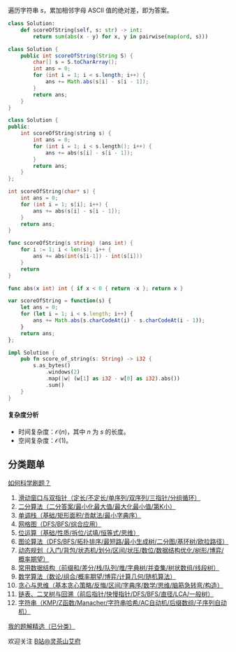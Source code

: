 遍历字符串 $s$，累加相邻字母 ASCII 值的绝对差，即为答案。

```py [sol-Python3]
class Solution:
    def scoreOfString(self, s: str) -> int:
        return sum(abs(x - y) for x, y in pairwise(map(ord, s)))
```

```java [sol-Java]
class Solution {
    public int scoreOfString(String S) {
        char[] s = S.toCharArray();
        int ans = 0;
        for (int i = 1; i < s.length; i++) {
            ans += Math.abs(s[i] - s[i - 1]);
        }
        return ans;
    }
}
```

```cpp [sol-C++]
class Solution {
public:
    int scoreOfString(string s) {
        int ans = 0;
        for (int i = 1; i < s.length(); i++) {
            ans += abs(s[i] - s[i - 1]);
        }
        return ans;
    }
};
```

```c [sol-C]
int scoreOfString(char* s) {
    int ans = 0;
    for (int i = 1; s[i]; i++) {
        ans += abs(s[i] - s[i - 1]);
    }
    return ans;
}
```

```go [sol-Go]
func scoreOfString(s string) (ans int) {
	for i := 1; i < len(s); i++ {
		ans += abs(int(s[i-1]) - int(s[i]))
	}
	return
}

func abs(x int) int { if x < 0 { return -x }; return x }
```

```js [sol-JavaScript]
var scoreOfString = function(s) {
    let ans = 0;
    for (let i = 1; i < s.length; i++) {
        ans += Math.abs(s.charCodeAt(i) - s.charCodeAt(i - 1));
    }
    return ans;
};
```

```rust [sol-Rust]
impl Solution {
    pub fn score_of_string(s: String) -> i32 {
        s.as_bytes()
            .windows(2)
            .map(|w| (w[1] as i32 - w[0] as i32).abs())
            .sum()
    }
}
```

#### 复杂度分析

- 时间复杂度：$\mathcal{O}(n)$，其中 $n$ 为 $s$ 的长度。
- 空间复杂度：$\mathcal{O}(1)$。

## 分类题单

[如何科学刷题？](https://leetcode.cn/circle/discuss/RvFUtj/)

1. [滑动窗口与双指针（定长/不定长/单序列/双序列/三指针/分组循环）](https://leetcode.cn/circle/discuss/0viNMK/)
2. [二分算法（二分答案/最小化最大值/最大化最小值/第K小）](https://leetcode.cn/circle/discuss/SqopEo/)
3. [单调栈（基础/矩形面积/贡献法/最小字典序）](https://leetcode.cn/circle/discuss/9oZFK9/)
4. [网格图（DFS/BFS/综合应用）](https://leetcode.cn/circle/discuss/YiXPXW/)
5. [位运算（基础/性质/拆位/试填/恒等式/思维）](https://leetcode.cn/circle/discuss/dHn9Vk/)
6. [图论算法（DFS/BFS/拓扑排序/最短路/最小生成树/二分图/基环树/欧拉路径）](https://leetcode.cn/circle/discuss/01LUak/)
7. [动态规划（入门/背包/状态机/划分/区间/状压/数位/数据结构优化/树形/博弈/概率期望）](https://leetcode.cn/circle/discuss/tXLS3i/)
8. [常用数据结构（前缀和/差分/栈/队列/堆/字典树/并查集/树状数组/线段树）](https://leetcode.cn/circle/discuss/mOr1u6/)
9. [数学算法（数论/组合/概率期望/博弈/计算几何/随机算法）](https://leetcode.cn/circle/discuss/IYT3ss/)
10. [贪心与思维（基本贪心策略/反悔/区间/字典序/数学/思维/脑筋急转弯/构造）](https://leetcode.cn/circle/discuss/g6KTKL/)
11. [链表、二叉树与回溯（前后指针/快慢指针/DFS/BFS/直径/LCA/一般树）](https://leetcode.cn/circle/discuss/K0n2gO/)
12. [字符串（KMP/Z函数/Manacher/字符串哈希/AC自动机/后缀数组/子序列自动机）](https://leetcode.cn/circle/discuss/SJFwQI/)

[我的题解精选（已分类）](https://github.com/EndlessCheng/codeforces-go/blob/master/leetcode/SOLUTIONS.md)

欢迎关注 [B站@灵茶山艾府](https://space.bilibili.com/206214)
